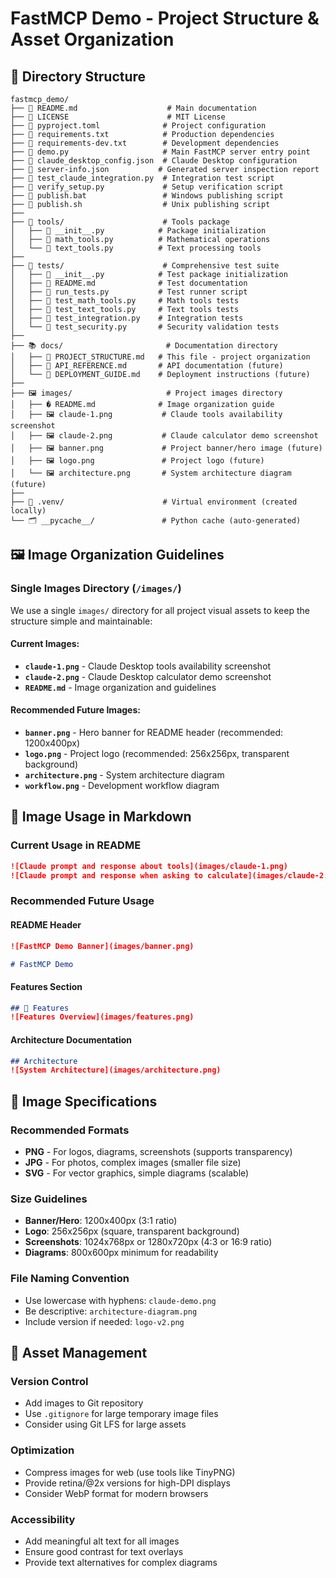 # FastMCP Demo - Project Structure & Asset Organization

## 📁 Directory Structure

```
fastmcp_demo/
├── 📄 README.md                    # Main documentation
├── 📄 LICENSE                      # MIT License
├── 📄 pyproject.toml              # Project configuration
├── 📄 requirements.txt            # Production dependencies
├── 📄 requirements-dev.txt        # Development dependencies
├── 📄 demo.py                     # Main FastMCP server entry point
├── 📄 claude_desktop_config.json  # Claude Desktop configuration
├── 📄 server-info.json           # Generated server inspection report
├── 📄 test_claude_integration.py  # Integration test script
├── 📄 verify_setup.py             # Setup verification script
├── 📄 publish.bat                 # Windows publishing script
├── 📄 publish.sh                  # Unix publishing script
├──
├── 🔧 tools/                      # Tools package
│   ├── 📄 __init__.py            # Package initialization
│   ├── 📄 math_tools.py          # Mathematical operations
│   └── 📄 text_tools.py          # Text processing tools
├──
├── 🧪 tests/                      # Comprehensive test suite
│   ├── 📄 __init__.py            # Test package initialization
│   ├── 📄 README.md              # Test documentation
│   ├── 📄 run_tests.py           # Test runner script
│   ├── 📄 test_math_tools.py     # Math tools tests
│   ├── 📄 test_text_tools.py     # Text tools tests
│   ├── 📄 test_integration.py    # Integration tests
│   └── 📄 test_security.py       # Security validation tests
├──
├── 📚 docs/                       # Documentation directory
│   ├── 📄 PROJECT_STRUCTURE.md   # This file - project organization
│   ├── 📄 API_REFERENCE.md       # API documentation (future)
│   └── 📄 DEPLOYMENT_GUIDE.md    # Deployment instructions (future)
├──
├── 🖼️ images/                     # Project images directory
│   ├── � README.md              # Image organization guide
│   ├── 🖼️ claude-1.png           # Claude tools availability screenshot
│   ├── 🖼️ claude-2.png           # Claude calculator demo screenshot
│   ├── 🖼️ banner.png             # Project banner/hero image (future)
│   ├── 🖼️ logo.png               # Project logo (future)
│   └── 🖼️ architecture.png       # System architecture diagram (future)
├──
├── 🔧 .venv/                      # Virtual environment (created locally)
└── 🗂️ __pycache__/               # Python cache (auto-generated)
```

## 🖼️ Image Organization Guidelines

### Single Images Directory (`/images/`)
We use a single `images/` directory for all project visual assets to keep the structure simple and maintainable:

#### Current Images:
- **`claude-1.png`** - Claude Desktop tools availability screenshot
- **`claude-2.png`** - Claude Desktop calculator demo screenshot
- **`README.md`** - Image organization and guidelines

#### Recommended Future Images:
- **`banner.png`** - Hero banner for README header (recommended: 1200x400px)
- **`logo.png`** - Project logo (recommended: 256x256px, transparent background)
- **`architecture.png`** - System architecture diagram
- **`workflow.png`** - Development workflow diagram

## 📝 Image Usage in Markdown

### Current Usage in README
```markdown
![Claude prompt and response about tools](images/claude-1.png)
![Claude prompt and response when asking to calculate](images/claude-2.png)
```

### Recommended Future Usage

#### README Header
```markdown
![FastMCP Demo Banner](images/banner.png)

# FastMCP Demo
```

#### Features Section
```markdown
## 🚀 Features
![Features Overview](images/features.png)
```

#### Architecture Documentation
```markdown
## Architecture
![System Architecture](images/architecture.png)
```

## 🎨 Image Specifications

### Recommended Formats
- **PNG** - For logos, diagrams, screenshots (supports transparency)
- **JPG** - For photos, complex images (smaller file size)
- **SVG** - For vector graphics, simple diagrams (scalable)

### Size Guidelines
- **Banner/Hero**: 1200x400px (3:1 ratio)
- **Logo**: 256x256px (square, transparent background)
- **Screenshots**: 1024x768px or 1280x720px (4:3 or 16:9 ratio)
- **Diagrams**: 800x600px minimum for readability

### File Naming Convention
- Use lowercase with hyphens: `claude-demo.png`
- Be descriptive: `architecture-diagram.png`
- Include version if needed: `logo-v2.png`

## 🔗 Asset Management

### Version Control
- Add images to Git repository
- Use `.gitignore` for large temporary image files
- Consider using Git LFS for large assets

### Optimization
- Compress images for web (use tools like TinyPNG)
- Provide retina/@2x versions for high-DPI displays
- Consider WebP format for modern browsers

### Accessibility
- Add meaningful alt text for all images
- Ensure good contrast for text overlays
- Provide text alternatives for complex diagrams
